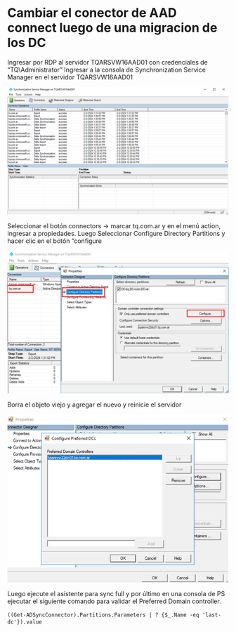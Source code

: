 # Cambiar el conector de AAD connect luego de una migracion de los DC
Ingresar por RDP al servidor TQARSVW16AAD01 con credenciales de “TQ\Administrator”
Ingresar a la consola de Synchronization Service Manager en el servidor TQARSVW16AAD01

![](https://github.com/rusomenace/kbase/blob/main/microsoft/adsync/1.png)

Seleccionar el botón connectors -> marcar tq.com.ar y en el menú action, ingresar a propiedades. Luego Seleccionar Configure Directory Partitions y hacer clic en el botón “configure

![](https://github.com/rusomenace/kbase/blob/main/microsoft/adsync/2.png)

Borra el objeto viejo y agregar el nuevo y reinicie el servidor

![](https://github.com/rusomenace/kbase/blob/main/microsoft/adsync/3.png)

Luego ejecute el asistente para sync full y por último en una consola de PS ejecutar el siguiente comando para validar el Preferred Domain controller.
```
((Get-ADSyncConnector).Partitions.Parameters | ? {$_.Name -eq 'last-dc'}).value
```
